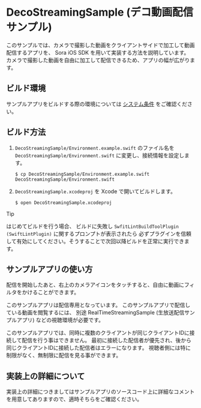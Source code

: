 # DecoStreamingSample (デコ動画配信サンプル)

このサンプルでは、カメラで撮影した動画をクライアントサイドで加工して動画配信するアプリを、
Sora iOS SDK を用いて実装する方法を説明しています。
カメラで撮影した動画を自由に加工して配信できるため、アプリの幅が広がります。

## ビルド環境

サンプルアプリをビルドする際の環境については [システム条件](../README.md#システム条件) をご確認ください。

## ビルド方法

1. ``DecoStreamingSample/Environment.example.swift`` のファイル名を ``DecoStreamingSample/Environment.swift`` に変更し、接続情報を設定します。

   ```
   $ cp DecoStreamingSample/Environment.example.swift DecoStreamingSample/Environment.swift
   ```

2. ``DecoStreamingSample.xcodeproj`` を Xcode で開いてビルドします。

   ```
   $ open DecoStreamingSample.xcodeproj
   ```

> [!TIP]
> はじめてビルドを行う場合、 ビルドに失敗し `SwfitLintBuildToolPlugin (SwiftLintPlugin)` に関するプロンプトが表示されたら
> 必ずプラグインを信頼して有効にしてください。そうすることで次回以降ビルドを正常に実行できます。

## サンプルアプリの使い方

配信を開始したあと、右上のカメラアイコンをタッチすると、自由に動画にフィルタをかけることができます。

このサンプルアプリは配信専用となっています。
このサンプルアプリで配信している動画を閲覧するには、
別途 RealTimeStreamingSample (生放送配信サンプルアプリ) などの視聴環境が必要です。

このサンプルアプリでは、同時に複数のクライアントが同じクライアントIDに接続して配信を行う事はできません。
最初に接続した配信者が優先され、後から同じクライアントIDに接続した配信者はエラーになります。
視聴者側には特に制限がなく、無制限に配信を見る事ができます。

## 実装上の詳細について

実装上の詳細につきましてはサンプルアプリのソースコード上に詳細なコメントを用意してありますので、適時そちらをご確認ください。
